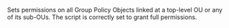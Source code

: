 Sets permissions on all Group Policy Objects linked at a top-level OU or any of its sub-OUs. The script is correctly set to grant full permissions.

